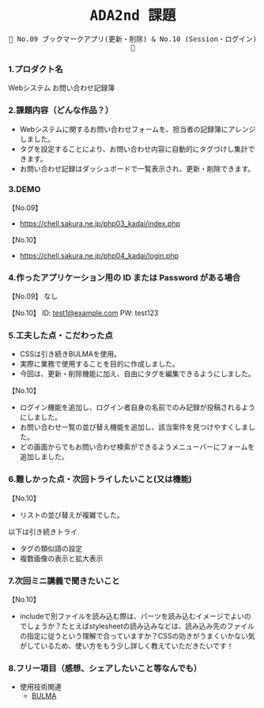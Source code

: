 <div align="center">
<samp>

# ADA2nd 課題

💜 No.09 ブックマークアプリ(更新・削除) & No.10 (Session・ログイン) 💜

</samp>
</div>

### 1.プロダクト名

Webシステム お問い合わせ記録簿

### 2.課題内容（どんな作品？）

- Webシステムに関するお問い合わせフォームを、担当者の記録簿にアレンジしました。
- タグを設定することにより、お問い合わせ内容に自動的にタグづけし集計できます。
- お問い合わせ記録はダッシュボードで一覧表示され、更新・削除できます。

### 3.DEMO

【No.09】
- https://chell.sakura.ne.jp/php03_kadai/index.php

【No.10】
- https://chell.sakura.ne.jp/php04_kadai/login.php

### 4.作ったアプリケーション用の ID または Password がある場合

【No.09】
なし

【No.10】
ID: test1@example.com
PW: test123

### 5.工夫した点・こだわった点

- CSSは引き続きBULMAを使用。
- 実際に業務で使用することを目的に作成しました。
- 今回は、更新・削除機能に加え、自由にタグを編集できるようにしました。

【No.10】
- ログイン機能を追加し、ログイン者自身の名前でのみ記録が投稿されるようにしました。
- お問い合わせ一覧の並び替え機能を追加し、該当案件を見つけやすくしました。
- どの画面からでもお問い合わせ検索ができるようメニューバーにフォームを追加しました。

### 6.難しかった点・次回トライしたいこと(又は機能)

【No.10】
- リストの並び替えが複雑でした。

以下は引き続きトライ
- タグの類似語の設定
- 複数画像の表示と拡大表示

### 7.次回ミニ講義で聞きたいこと

【No.10】
- includeで別ファイルを読み込む際は、パーツを読み込むイメージでよいのでしょうか？たとえばstylesheetの読み込みなどは、読み込み先のファイルの指定に従うという理解で合っていますか？CSSの効きがうまくいかない気がしているため、使い方をもう少し詳しく教えていただきたいです！

### 8.フリー項目（感想、シェアしたいこと等なんでも）

- 使用技術関連
  - [BULMA](https://bulma.io/)